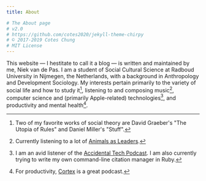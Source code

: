 ```yaml
---
title: About

# The About page
# v2.0
# https://github.com/cotes2020/jekyll-theme-chirpy
# © 2017-2019 Cotes Chung
# MIT License
---
```


This website — I hestitate to call it a blog — is written and maintained by me, Niek van de Pas. I am a student of Social Cultural Science at Radboud University in Nijmegen, the Netherlands, with a background in Anthropology and Development Sociology. My interests pertain primarily to the variety of social life and how to study it[^social], listening to and composing music[^music], computer science and (primarily Apple-related) technologies[^tech], and productivity and mental health[^productivity].

[^social]: Two of my favorite works of social theory are David Graeber's "The Utopia of Rules" and Daniel Miller's "Stuff".
[^music]: Currently listening to a lot of [Animals as Leaders](https://www.youtube.com/watch?v=Vrbt14uej08).
[^tech]: I am an avid listener of the [Accidental Tech Podcast](http://atp.fm). I am also currently trying to write my own command-line citation manager in Ruby.
[^productivity]: For productivity, [Cortex](http://relay.fm/cortex) is a great podcast.
